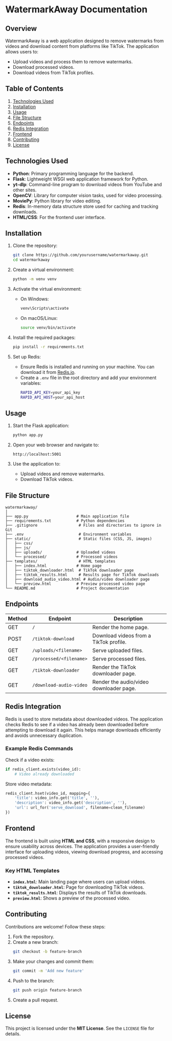 # WatermarkAway Documentation

## Overview
WatermarkAway is a web application designed to remove watermarks from videos and download content from platforms like TikTok. The application allows users to:
- Upload videos and process them to remove watermarks.
- Download processed videos.
- Download videos from TikTok profiles.

## Table of Contents
1. [Technologies Used](#technologies-used)
2. [Installation](#installation)
3. [Usage](#usage)
4. [File Structure](#file-structure)
5. [Endpoints](#endpoints)
6. [Redis Integration](#redis-integration)
7. [Frontend](#frontend)
8. [Contributing](#contributing)
9. [License](#license)

## Technologies Used
- **Python**: Primary programming language for the backend.
- **Flask**: Lightweight WSGI web application framework for Python.
- **yt-dlp**: Command-line program to download videos from YouTube and other sites.
- **OpenCV**: Library for computer vision tasks, used for video processing.
- **MoviePy**: Python library for video editing.
- **Redis**: In-memory data structure store used for caching and tracking downloads.
- **HTML/CSS**: For the frontend user interface.

## Installation

1. Clone the repository:
   ```sh
   git clone https://github.com/yourusername/watermarkaway.git
   cd watermarkaway
   ```

2. Create a virtual environment:
   ```sh
   python -m venv venv
   ```

3. Activate the virtual environment:
   - On Windows:
     ```sh
     venv\Scripts\activate
     ```
   - On macOS/Linux:
     ```sh
     source venv/bin/activate
     ```

4. Install the required packages:
   ```sh
   pip install -r requirements.txt
   ```

5. Set up Redis:
   - Ensure Redis is installed and running on your machine. You can download it from [Redis.io](https://redis.io/).
   - Create a `.env` file in the root directory and add your environment variables:
     ```sh
     RAPID_API_KEY=your_api_key
     RAPID_API_HOST=your_api_host
     ```

## Usage

1. Start the Flask application:
   ```sh
   python app.py
   ```

2. Open your web browser and navigate to:
   ```
   http://localhost:5001
   ```

3. Use the application to:
   - Upload videos and remove watermarks.
   - Download TikTok videos.

## File Structure
```
watermarkaway/
│
├── app.py                     # Main application file
├── requirements.txt           # Python dependencies
├── .gitignore                  # Files and directories to ignore in Git
├── .env                        # Environment variables
├── static/                     # Static files (CSS, JS, images)
│   ├── css/
│   ├── js/
│   ├── uploads/               # Uploaded videos
│   └── processed/             # Processed videos
├── templates/                  # HTML templates
│   ├── index.html             # Home page
│   ├── tiktok_downloader.html  # TikTok downloader page
│   ├── tiktok_results.html     # Results page for TikTok downloads
│   ├── download_audio_video.html # Audio/video downloader page
│   └── preview.html           # Preview processed video page
└── README.md                  # Project documentation
```

## Endpoints
| Method | Endpoint | Description |
|--------|-------------|-------------|
| GET | `/` | Render the home page. |
| POST | `/tiktok-download` | Download videos from a TikTok profile. |
| GET | `/uploads/<filename>` | Serve uploaded files. |
| GET | `/processed/<filename>` | Serve processed files. |
| GET | `/tiktok-downloader` | Render the TikTok downloader page. |
| GET | `/download-audio-video` | Render the audio/video downloader page. |

## Redis Integration
Redis is used to store metadata about downloaded videos. The application checks Redis to see if a video has already been downloaded before attempting to download it again. This helps manage downloads efficiently and avoids unnecessary duplication.

### Example Redis Commands

Check if a video exists:
```python
if redis_client.exists(video_id):
    # Video already downloaded
```

Store video metadata:
```python
redis_client.hset(video_id, mapping={
    'title': video_info.get('title', ''),
    'description': video_info.get('description', ''),
    'url': url_for('serve_download', filename=clean_filename)
})
```

## Frontend
The frontend is built using **HTML and CSS**, with a responsive design to ensure usability across devices. The application provides a user-friendly interface for uploading videos, viewing download progress, and accessing processed videos.

### Key HTML Templates
- **`index.html`**: Main landing page where users can upload videos.
- **`tiktok_downloader.html`**: Page for downloading TikTok videos.
- **`tiktok_results.html`**: Displays the results of TikTok downloads.
- **`preview.html`**: Shows a preview of the processed video.

## Contributing
Contributions are welcome! Follow these steps:
1. Fork the repository.
2. Create a new branch:
   ```sh
   git checkout -b feature-branch
   ```
3. Make your changes and commit them:
   ```sh
   git commit -m 'Add new feature'
   ```
4. Push to the branch:
   ```sh
   git push origin feature-branch
   ```
5. Create a pull request.

## License
This project is licensed under the **MIT License**. See the `LICENSE` file for details.
